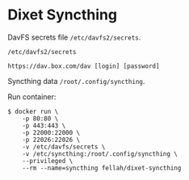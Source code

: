 # Dixet Syncthing

DavFS secrets file `/etc/davfs2/secrets`.

`/etc/davfs2/secrets`

	https://dav.box.com/dav [login] [password]

Syncthing data `/root/.config/syncthing`.

Run container:

```
$ docker run \
	-p 80:80 \
	-p 443:443 \
	-p 22000:22000 \
	-p 22026:22026 \
	-v /etc/davfs/secrets \
	-v /etc/syncthing:/root/.config/syncthing \
	--privileged \
	--rm --name=syncthing fellah/dixet-syncthing
```
